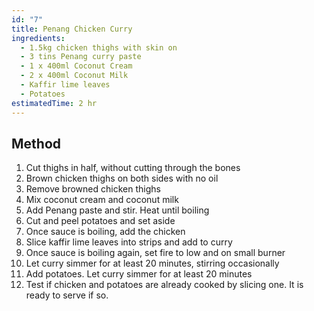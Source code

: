 ```yaml
---
id: "7"
title: Penang Chicken Curry
ingredients:
  - 1.5kg chicken thighs with skin on
  - 3 tins Penang curry paste
  - 1 x 400ml Coconut Cream
  - 2 x 400ml Coconut Milk
  - Kaffir lime leaves
  - Potatoes
estimatedTime: 2 hr
---
```


## Method

1. Cut thighs in half, without cutting through the bones
2. Brown chicken thighs on both sides with no oil
3. Remove browned chicken thighs
4. Mix coconut cream and coconut milk
5. Add Penang paste and stir. Heat until boiling
6. Cut and peel potatoes and set aside
7. Once sauce is boiling, add the chicken
8. Slice kaffir lime leaves into strips and add to curry
9. Once sauce is boiling again, set fire to low and on small burner
10. Let curry simmer for at least 20 minutes, stirring occasionally
11. Add potatoes. Let curry simmer for at least 20 minutes
12. Test if chicken and potatoes are already cooked by slicing one. It is ready to serve if so.
